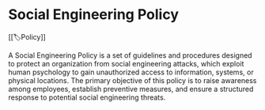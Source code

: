 
# Social Engineering Policy

[[🏷️Policy]]

A Social Engineering Policy is a set of guidelines and procedures designed to protect an organization from social engineering attacks, which exploit human psychology to gain unauthorized access to information, systems, or physical locations. The primary objective of this policy is to raise awareness among employees, establish preventive measures, and ensure a structured response to potential social engineering threats.
